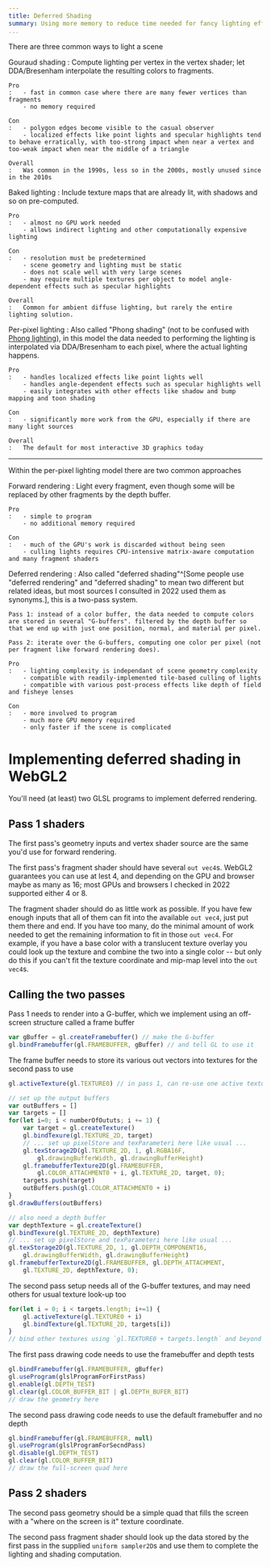 ```yaml
---
title: Deferred Shading
summary: Using more memory to reduce time needed for fancy lighting effects.
...
```


There are three common ways to light a scene

Gouraud shading
:   Compute lighting per vertex in the vertex shader; let DDA/Bresenham interpolate the resulting colors to fragments.
    
    Pro
    :   - fast in common case where there are many fewer vertices than fragments
        - no memory required
    
    Con
    :   - polygon edges become visible to the casual observer
        - localized effects like point lights and specular highlights tend to behave erratically, with too-strong impact when near a vertex and too-weak impact when near the middle of a triangle
    
    Overall
    :   Was common in the 1990s, less so in the 2000s, mostly unused since in the 2010s


Baked lighting
:   Include texture maps that are already lit, with shadows and so on pre-computed.
    
    Pro
    :   - almost no GPU work needed
        - allows indirect lighting and other computationally expensive lighting
    
    Con
    :   - resolution must be predetermined
        - scene geometry and lighting must be static
        - does not scale well with very large scenes
        - may require multiple textures per object to model angle-dependent effects such as specular highlights
    
    Overall
    :   Common for ambient diffuse lighting, but rarely the entire lighting solution.

Per-pixel lighting
:   Also called "Phong shading" (not to be confused with [Phong lighting](lighting.html#specular-light)), in this model the data needed to performing the lighting is interpolated via DDA/Bresenham to each pixel, where the actual lighting happens.
    
    Pro
    :   - handles localized effects like point lights well
        - handles angle-dependent effects such as specular highlights well
        - easily integrates with other effects like shadow and bump mapping and toon shading
    
    Con
    :   - significantly more work from the GPU, especially if there are many light sources
    
    Overall
    :   The default for most interactive 3D graphics today

----

Within the per-pixel lighting model there are two common approaches

Forward rendering
:   Light every fragment, even though some will be replaced by other fragments by the depth buffer.

    Pro
    :   - simple to program
        - no additional memory required
    
    Con
    :   - much of the GPU's work is discarded without being seen
        - culling lights requires CPU-intensive matrix-aware computation and many fragment shaders

Deferred rendering
:   Also called "deferred shading"^[Some people use "deferred rendering" and "deferred shading" to mean two different but related ideas, but most sources I consulted in 2022 used them as synonyms.], this is a two-pass system.
    
    Pass 1: instead of a color buffer, the data needed to compute colors are stored in several "G-buffers". filtered by the depth buffer so that we end up with just one position, normal, and material per pixel.
    
    Pass 2: iterate over the G-buffers, computing one color per pixel (not per fragment like forward rendering does).
    
    Pro
    :   - lighting complexity is independant of scene geometry complexity
        - compatible with readily-implemented tile-based culling of lights
        - compatible with various post-process effects like depth of field and fisheye lenses
    
    Con
    :   - more involved to program
        - much more GPU memory required
        - only faster if the scene is complicated

# Implementing deferred shading in WebGL2

You'll need (at least) two GLSL programs to implement deferred rendering.

## Pass 1 shaders

The first pass's geometry inputs and vertex shader source are the same you'd use for forward rendering.

The first pass's fragment shader should have several `out vec4`s.
WebGL2 guarantees you can use at lest 4, and depending on the GPU and browser maybe as many as 16; most GPUs and browsers I checked in 2022 supported either 4 or 8.

The fragment shader should do as little work as possible.
If you have few enough inputs that all of them can fit into the available `out vec4`, just put them there and end.
If you have too many, do the minimal amount of work needed to get the remaining information to fit in those `out vec4`.
For example, if you have a base color with a translucent texture overlay you could look up the texture and combine the two into a single color -- but only do this if you can't fit the texture coordinate and mip-map level into the `out vec4`s.

## Calling the two passes

Pass 1 needs to render into a G-buffer, which we implement using an off-screen structure called a frame buffer

```js
var gBuffer = gl.createFramebuffer() // make the G-buffer
gl.bindFramebuffer(gl.FRAMEBUFFER, gBuffer) // and tell GL to use it
```

The frame buffer needs to store its various out vectors into textures for the second pass to use

```js
gl.activeTexture(gl.TEXTURE0) // in pass 1, can re-use one active texture

// set up the output buffers
var outBuffers = []
var targets = []
for(let i=0; i < numberOfOututs; i += 1) {
    var target = gl.createTexture()
    gl.bindTexure(gl.TEXTURE_2D, target)
    // ... set up pixelStore and texParameteri here like usual ...
    gl.texStorage2D(gl.TEXTURE_2D, 1, gl.RGBA16F,
        gl.drawingBufferWidth, gl.drawingBufferHeight)
    gl.framebufferTexture2D(gl.FRAMEBUFFER,
        gl.COLOR_ATTACHMENT0 + i, gl.TEXTURE_2D, target, 0);
    targets.push(target)
    outBuffers.push(gl.COLOR_ATTACHMENT0 + i)
}
gl.drawBuffers(outBuffers)

// also need a depth buffer
var depthTexture = gl.createTexture()
gl.bindTexure(gl.TEXTURE_2D, depthTexture)
// ... set up pixelStore and texParameteri here like usual ...
gl.texStorage2D(gl.TEXTURE_2D, 1, gl.DEPTH_COMPONENT16,
    gl.drawingBufferWidth, gl.drawingBufferHeight)
gl.framebufferTexture2D(gl.FRAMEBUFFER, gl.DEPTH_ATTACHMENT,
    gl.TEXTURE_2D, depthTexture, 0);
```

The second pass setup needs all of the G-buffer textures, and may need others for usual texture look-up too

```js
for(let i = 0; i < targets.length; i+=1) {
    gl.activeTexture(gl.TEXTURE0 + i)
    gl.bindTexture(gl.TEXTURE_2D, targets[i])
}
// bind other textures using `gl.TEXTURE0 + targets.length` and beyond
```


The first pass drawing code needs to use the framebuffer and depth tests

```js
gl.bindFramebuffer(gl.FRAMEBUFFER, gBuffer)
gl.useProgram(glslProgramForFirstPass)
gl.enable(gl.DEPTH_TEST)
gl.clear(gl.COLOR_BUFFER_BIT | gl.DEPTH_BUFER_BIT)
// draw the geometry here
```

The second pass drawing code needs to use the default framebuffer and no depth

```js
gl.bindFramebuffer(gl.FRAMEBUFFER, null)
gl.useProgram(glslProgramForSecndPass)
gl.disable(gl.DEPTH_TEST)
gl.clear(gl.COLOR_BUFFER_BIT)
// draw the full-screen quad here
```

## Pass 2 shaders

The second pass geometry should be a simple quad that fills the screen with a "where on the screen is it" texture coordinate.

The second pass fragment shader should look up the data stored by the first pass in the supplied `uniform sampler2D`s and use them to complete the lighting and shading computation.

    

